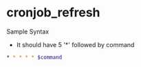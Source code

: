 # cronjob_refresh
Sample Syntax
- It should have 5 '*' followed by command

```bash
* * * * * $command
```
